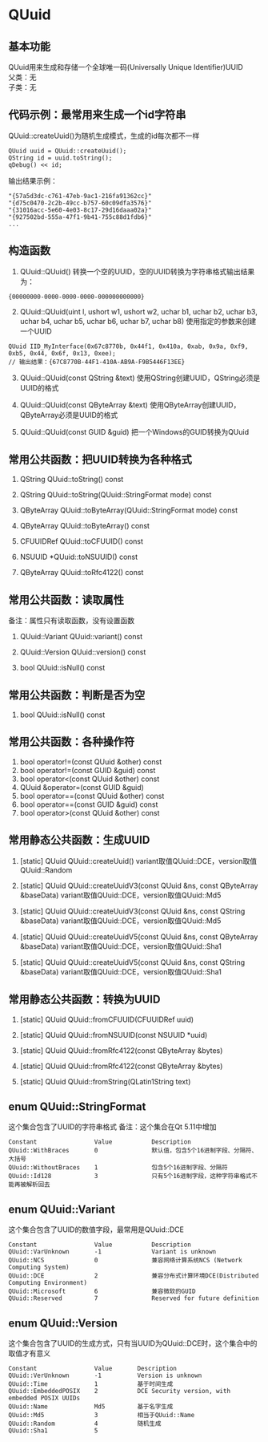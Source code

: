 # QUuid

## 基本功能
QUuid用来生成和存储一个全球唯一码(Universally Unique Identifier)UUID  
父类：无  
子类：无  


## 代码示例：最常用来生成一个id字符串
QUuid::createUuid()为随机生成模式，生成的id每次都不一样
```
QUuid uuid = QUuid::createUuid();
QString id = uuid.toString();
qDebug() << id;
```
输出结果示例：
```
"{57a5d3dc-c761-47eb-9ac1-216fa91362cc}"
"{d75c0470-2c2b-49cc-b757-60c09dfa3576}"
"{31016acc-5e60-4e03-8c17-29d16daaa02a}"
"{927502bd-555a-47f1-9b41-755c88d1fdb6}"
...
```


## 构造函数
1. QUuid::QUuid()
转换一个空的UUID，空的UUID转换为字符串格式输出结果为：
```
{00000000-0000-0000-0000-000000000000}
```

2. QUuid::QUuid(uint l, ushort w1, ushort w2, uchar b1, uchar b2, uchar b3, uchar b4, uchar b5, uchar b6, uchar b7, uchar b8)
使用指定的参数来创建一个UUID
```
QUuid IID_MyInterface(0x67c8770b, 0x44f1, 0x410a, 0xab, 0x9a, 0xf9, 0xb5, 0x44, 0x6f, 0x13, 0xee);
// 输出结果：{67C8770B-44F1-410A-AB9A-F9B5446F13EE}
```

3. QUuid::QUuid(const QString &text)
使用QString创建UUID，QString必须是UUID的格式

4. QUuid::QUuid(const QByteArray &text)
使用QByteArray创建UUID，QByteArray必须是UUID的格式

5. QUuid::QUuid(const GUID &guid)
把一个Windows的GUID转换为QUuid


## 常用公共函数：把UUID转换为各种格式
1. QString QUuid::toString() const

2. QString QUuid::toString(QUuid::StringFormat mode) const

3. QByteArray QUuid::toByteArray(QUuid::StringFormat mode) const

4. QByteArray QUuid::toByteArray() const

5. CFUUIDRef QUuid::toCFUUID() const

6. NSUUID \*QUuid::toNSUUID() const

7. QByteArray QUuid::toRfc4122() const


## 常用公共函数：读取属性
备注：属性只有读取函数，没有设置函数
1. QUuid::Variant QUuid::variant() const

2. QUuid::Version QUuid::version() const

3. bool QUuid::isNull() const


## 常用公共函数：判断是否为空
1. bool QUuid::isNull() const


## 常用公共函数：各种操作符
1. bool operator!=(const QUuid &other) const
2. bool operator!=(const GUID &guid) const
3. bool operator<(const QUuid &other) const
4. QUuid &operator=(const GUID &guid)
5. bool operator==(const QUuid &other) const
6. bool operator==(const GUID &guid) const
7. bool operator>(const QUuid &other) const


## 常用静态公共函数：生成UUID
1. [static] QUuid QUuid::createUuid()
variant取值QUuid::DCE，version取值QUuid::Random

2. [static] QUuid QUuid::createUuidV3(const QUuid &ns, const QByteArray &baseData)
variant取值QUuid::DCE，version取值QUuid::Md5

3. [static] QUuid QUuid::createUuidV3(const QUuid &ns, const QString &baseData)
variant取值QUuid::DCE，version取值QUuid::Md5

4. [static] QUuid QUuid::createUuidV5(const QUuid &ns, const QByteArray &baseData)
variant取值QUuid::DCE，version取值QUuid::Sha1

5. [static] QUuid QUuid::createUuidV5(const QUuid &ns, const QString &baseData)
variant取值QUuid::DCE，version取值QUuid::Sha1


## 常用静态公共函数：转换为UUID
1. [static] QUuid QUuid::fromCFUUID(CFUUIDRef uuid)

2. [static] QUuid QUuid::fromNSUUID(const NSUUID \*uuid)

3. [static] QUuid QUuid::fromRfc4122(const QByteArray &bytes)

4. [static] QUuid QUuid::fromRfc4122(const QByteArray &bytes)

5. [static] QUuid QUuid::fromString(QLatin1String text)


## enum QUuid::StringFormat
这个集合包含了UUID的字符串格式
备注：这个集合在Qt 5.11中增加
```
Constant 				Value 			Description
QUuid::WithBraces 		0 				默认值，包含5个16进制字段、分隔符、大括号
QUuid::WithoutBraces 	1 				包含5个16进制字段、分隔符
QUuid::Id128 			3 				只有5个16进制字段，这种字符串格式不能再被解析回去
```


## enum QUuid::Variant
这个集合包含了UUID的数值字段，最常用是QUuid::DCE
```
Constant 				Value 			Description
QUuid::VarUnknown 		-1 				Variant is unknown
QUuid::NCS 				0 				兼容网络计算系统NCS (Network Computing System)
QUuid::DCE 				2 				兼容分布式计算环境DCE(Distributed Computing Environment)
QUuid::Microsoft 		6 				兼容微软的GUID
QUuid::Reserved 		7 				Reserved for future definition
```


## enum QUuid::Version
这个集合包含了UUID的生成方式，只有当UUID为QUuid::DCE时，这个集合中的取值才有意义
```
Constant 				Value 		Description
QUuid::VerUnknown 		-1 			Version is unknown
QUuid::Time 			1 			基于时间生成
QUuid::EmbeddedPOSIX 	2 			DCE Security version, with embedded POSIX UUIDs
QUuid::Name 			Md5 		基于名字生成
QUuid::Md5 				3 			相当于QUuid::Name
QUuid::Random 			4 			随机生成
QUuid::Sha1 			5
```